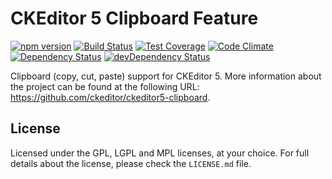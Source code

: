 CKEditor 5 Clipboard Feature
========================================

[![npm version](https://badge.fury.io/js/%40ckeditor%2Fckeditor5-clipboard.svg)](https://www.npmjs.com/package/@ckeditor/ckeditor5-clipboard)
[![Build Status](https://travis-ci.org/ckeditor/ckeditor5-clipboard.svg?branch=master)](https://travis-ci.org/ckeditor/ckeditor5-clipboard)
[![Test Coverage](https://codeclimate.com/github/ckeditor/ckeditor5-clipboard/badges/coverage.svg)](https://codeclimate.com/github/ckeditor/ckeditor5-clipboard/coverage)
[![Code Climate](https://codeclimate.com/github/ckeditor/ckeditor5-clipboard/badges/gpa.svg)](https://codeclimate.com/github/ckeditor/ckeditor5-clipboard)
[![Dependency Status](https://david-dm.org/ckeditor/ckeditor5-clipboard/status.svg)](https://david-dm.org/ckeditor/ckeditor5-clipboard#info=dependencies)
[![devDependency Status](https://david-dm.org/ckeditor/ckeditor5-clipboard/dev-status.svg)](https://david-dm.org/ckeditor/ckeditor5-clipboard#info=devDependencies)

Clipboard (copy, cut, paste) support for CKEditor 5. More information about the project can be found at the following URL: <https://github.com/ckeditor/ckeditor5-clipboard>.

## License

Licensed under the GPL, LGPL and MPL licenses, at your choice. For full details about the license, please check the `LICENSE.md` file.
